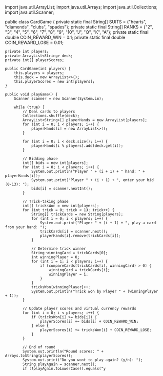 import java.util.ArrayList;
import java.util.Arrays;
import java.util.Collections;
import java.util.Scanner;

public class CardGame {
    private static final String[] SUITS = {"hearts", "diamonds", "clubs", "spades"};
    private static final String[] RANKS = {"2", "3", "4", "5", "6", "7", "8", "9", "10", "J", "Q", "K", "A"};
    private static final double COIN_REWARD_WIN = 0.1;
    private static final double COIN_REWARD_LOSE = 0.01;

    private int players;
    private ArrayList<String> deck;
    private int[] playerScores;

    public CardGame(int players) {
        this.players = players;
        this.deck = new ArrayList<>();
        this.playerScores = new int[players];
    }

    public void playGame() {
        Scanner scanner = new Scanner(System.in);

        while (true) {
            // Deal cards to players
            Collections.shuffle(deck);
            ArrayList<String>[] playerHands = new ArrayList[players];
            for (int i = 0; i < players; i++) {
                playerHands[i] = new ArrayList<>();
            }

            for (int i = 0; i < deck.size(); i++) {
                playerHands[i % players].add(deck.get(i));
            }

            // Bidding phase
            int[] bids = new int[players];
            for (int i = 0; i < players; i++) {
                System.out.println("Player " + (i + 1) + " hand: " + playerHands[i]);
                System.out.print("Player " + (i + 1) + ", enter your bid (0-13): ");
                bids[i] = scanner.nextInt();
            }

            // Trick-taking phase
            int[] tricksWon = new int[players];
            for (int trick = 0; trick < 13; trick++) {
                String[] trickCards = new String[players];
                for (int i = 0; i < players; i++) {
                    System.out.print("Player " + (i + 1) + ", play a card from your hand: ");
                    trickCards[i] = scanner.next();
                    playerHands[i].remove(trickCards[i]);
                }

                // Determine trick winner
                String winningCard = trickCards[0];
                int winningPlayer = 0;
                for (int i = 1; i < players; i++) {
                    if (compareCards(trickCards[i], winningCard) > 0) {
                        winningCard = trickCards[i];
                        winningPlayer = i;
                    }
                }
                tricksWon[winningPlayer]++;
                System.out.println("Trick won by Player " + (winningPlayer + 1));
            }

            // Update player scores and virtual currency rewards
            for (int i = 0; i < players; i++) {
                if (tricksWon[i] >= bids[i]) {
                    playerScores[i] += bids[i] + COIN_REWARD_WIN;
                } else {
                    playerScores[i] += tricksWon[i] + COIN_REWARD_LOSE;
                }
            }

            // End of round
            System.out.println("Round scores: " + Arrays.toString(playerScores));
            System.out.print("Do you want to play again? (y/n): ");
            String playAgain = scanner.next();
            if (!playAgain.toLowerCase().equals("y

